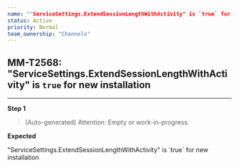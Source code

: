 ```yaml
---
name: ""ServiceSettings.ExtendSessionLengthWithActivity" is `true` for new installation"
status: Active
priority: Normal
team_ownership: "Channels"
---
```


## MM-T2568: "ServiceSettings.ExtendSessionLengthWithActivity" is `true` for new installation

---

**Step 1**

> (Auto-generated) Attention: Empty or work-in-progress.

**Expected**

"ServiceSettings.ExtendSessionLengthWithActivity" is \`true\` for new installation
